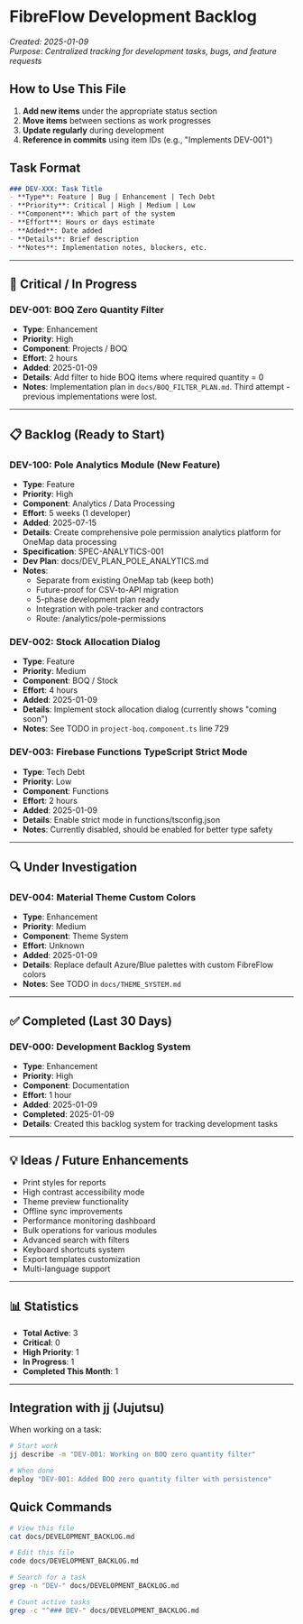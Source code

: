 # FibreFlow Development Backlog

*Created: 2025-01-09*  
*Purpose: Centralized tracking for development tasks, bugs, and feature requests*

## How to Use This File

1. **Add new items** under the appropriate status section
2. **Move items** between sections as work progresses
3. **Update regularly** during development
4. **Reference in commits** using item IDs (e.g., "Implements DEV-001")

## Task Format

```markdown
### DEV-XXX: Task Title
- **Type**: Feature | Bug | Enhancement | Tech Debt
- **Priority**: Critical | High | Medium | Low
- **Component**: Which part of the system
- **Effort**: Hours or days estimate
- **Added**: Date added
- **Details**: Brief description
- **Notes**: Implementation notes, blockers, etc.
```

---

## 🚨 Critical / In Progress

### DEV-001: BOQ Zero Quantity Filter
- **Type**: Enhancement
- **Priority**: High
- **Component**: Projects / BOQ
- **Effort**: 2 hours
- **Added**: 2025-01-09
- **Details**: Add filter to hide BOQ items where required quantity = 0
- **Notes**: Implementation plan in `docs/BOQ_FILTER_PLAN.md`. Third attempt - previous implementations were lost.

---

## 📋 Backlog (Ready to Start)

### DEV-100: Pole Analytics Module (New Feature)
- **Type**: Feature
- **Priority**: High  
- **Component**: Analytics / Data Processing
- **Effort**: 5 weeks (1 developer)
- **Added**: 2025-07-15
- **Details**: Create comprehensive pole permission analytics platform for OneMap data processing
- **Specification**: SPEC-ANALYTICS-001
- **Dev Plan**: docs/DEV_PLAN_POLE_ANALYTICS.md
- **Notes**: 
  - Separate from existing OneMap tab (keep both)
  - Future-proof for CSV-to-API migration
  - 5-phase development plan ready
  - Integration with pole-tracker and contractors
  - Route: /analytics/pole-permissions

### DEV-002: Stock Allocation Dialog
- **Type**: Feature
- **Priority**: Medium
- **Component**: BOQ / Stock
- **Effort**: 4 hours
- **Added**: 2025-01-09
- **Details**: Implement stock allocation dialog (currently shows "coming soon")
- **Notes**: See TODO in `project-boq.component.ts` line 729

### DEV-003: Firebase Functions TypeScript Strict Mode
- **Type**: Tech Debt
- **Priority**: Low
- **Component**: Functions
- **Effort**: 2 hours
- **Added**: 2025-01-09
- **Details**: Enable strict mode in functions/tsconfig.json
- **Notes**: Currently disabled, should be enabled for better type safety

---

## 🔍 Under Investigation

### DEV-004: Material Theme Custom Colors
- **Type**: Enhancement
- **Priority**: Medium
- **Component**: Theme System
- **Effort**: Unknown
- **Added**: 2025-01-09
- **Details**: Replace default Azure/Blue palettes with custom FibreFlow colors
- **Notes**: See TODO in `docs/THEME_SYSTEM.md`

---

## ✅ Completed (Last 30 Days)

### DEV-000: Development Backlog System
- **Type**: Enhancement
- **Priority**: High
- **Component**: Documentation
- **Effort**: 1 hour
- **Added**: 2025-01-09
- **Completed**: 2025-01-09
- **Details**: Created this backlog system for tracking development tasks

---

## 💡 Ideas / Future Enhancements

- Print styles for reports
- High contrast accessibility mode
- Theme preview functionality
- Offline sync improvements
- Performance monitoring dashboard
- Bulk operations for various modules
- Advanced search with filters
- Keyboard shortcuts system
- Export templates customization
- Multi-language support

---

## 📊 Statistics

- **Total Active**: 3
- **Critical**: 0
- **High Priority**: 1
- **In Progress**: 1
- **Completed This Month**: 1

---

## Integration with jj (Jujutsu)

When working on a task:
```bash
# Start work
jj describe -m "DEV-001: Working on BOQ zero quantity filter"

# When done
deploy "DEV-001: Added BOQ zero quantity filter with persistence"
```

## Quick Commands

```bash
# View this file
cat docs/DEVELOPMENT_BACKLOG.md

# Edit this file
code docs/DEVELOPMENT_BACKLOG.md

# Search for a task
grep -n "DEV-" docs/DEVELOPMENT_BACKLOG.md

# Count active tasks
grep -c "^### DEV-" docs/DEVELOPMENT_BACKLOG.md
```